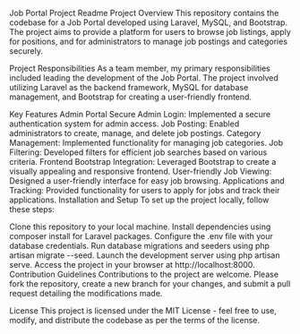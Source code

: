 Job Portal Project Readme
Project Overview
This repository contains the codebase for a Job Portal developed using Laravel, MySQL, and Bootstrap. The project aims to provide a platform for users to browse job listings, apply for positions, and for administrators to manage job postings and categories securely.

Project Responsibilities
As a team member, my primary responsibilities included leading the development of the Job Portal. The project involved utilizing Laravel as the backend framework, MySQL for database management, and Bootstrap for creating a user-friendly frontend.

Key Features
Admin Portal
Secure Admin Login: Implemented a secure authentication system for admin access.
Job Posting: Enabled administrators to create, manage, and delete job postings.
Category Management: Implemented functionality for managing job categories.
Job Filtering: Developed filters for efficient job searches based on various criteria.
Frontend
Bootstrap Integration: Leveraged Bootstrap to create a visually appealing and responsive frontend.
User-friendly Job Viewing: Designed a user-friendly interface for easy job browsing.
Applications and Tracking: Provided functionality for users to apply for jobs and track their applications.
Installation and Setup
To set up the project locally, follow these steps:

Clone this repository to your local machine.
Install dependencies using composer install for Laravel packages.
Configure the .env file with your database credentials.
Run database migrations and seeders using php artisan migrate --seed.
Launch the development server using php artisan serve.
Access the project in your browser at http://localhost:8000.
Contribution Guidelines
Contributions to the project are welcome. Please fork the repository, create a new branch for your changes, and submit a pull request detailing the modifications made.

License
This project is licensed under the MIT License - feel free to use, modify, and distribute the codebase as per the terms of the license.